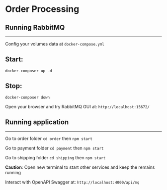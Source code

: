 # Order Processing

## Running RabbitMQ

---

Config your volumes data at `docker-compose.yml`

## Start:

    docker-composer up -d

## Stop:

    docker-composer down

Open your browser and try RabbitMQ GUI at: `http://localhost:15672/`

## Running application

---

Go to order folder `cd order` then `npm start`

Go to payment folder `cd payment` then `npm start`

Go to shipping folder `cd shipping` then `npm start`

**Caution**: Open new terminal to start other services and keep the remains running

Interact with OpenAPI Swagger at: `http://localhost:4000/api/mq`
